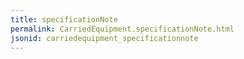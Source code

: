 ```yaml
---
title: specificationNote
permalink: CarriedEquipment.specificationNote.html
jsonid: carriedequipment_specificationnote
---
```

